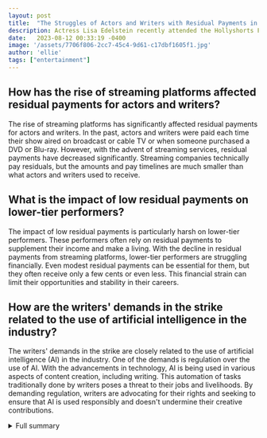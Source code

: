 ```yaml
---
layout: post
title:  "The Struggles of Actors and Writers with Residual Payments in the Streaming Era"
description: Actress Lisa Edelstein recently attended the Hollyshorts Film Festival, where she discussed her experience with low residual payments for her work on 'Girlfriends' Guide to Divorce.' She expressed her frustration with receiving only 97 cents for two episodes she wrote and starred in. Edelstein emphasized the need for fair compensation and urged the industry to take the concerns of writers and actors seriously.
date:   2023-08-12 00:33:19 -0400
image: '/assets/7706f806-2cc7-45c4-9d61-c17dbf1605f1.jpg'
author: 'ellie'
tags: ["entertainment"]
---
```


## How has the rise of streaming platforms affected residual payments for actors and writers?
The rise of streaming platforms has significantly affected residual payments for actors and writers. In the past, actors and writers were paid each time their show aired on broadcast or cable TV or when someone purchased a DVD or Blu-ray. However, with the advent of streaming services, residual payments have decreased significantly. Streaming companies technically pay residuals, but the amounts and pay timelines are much smaller than what actors and writers used to receive.

## What is the impact of low residual payments on lower-tier performers?
The impact of low residual payments is particularly harsh on lower-tier performers. These performers often rely on residual payments to supplement their income and make a living. With the decline in residual payments from streaming platforms, lower-tier performers are struggling financially. Even modest residual payments can be essential for them, but they often receive only a few cents or even less. This financial strain can limit their opportunities and stability in their careers.

## How are the writers' demands in the strike related to the use of artificial intelligence in the industry?
The writers' demands in the strike are closely related to the use of artificial intelligence (AI) in the industry. One of the demands is regulation over the use of AI. With the advancements in technology, AI is being used in various aspects of content creation, including writing. This automation of tasks traditionally done by writers poses a threat to their jobs and livelihoods. By demanding regulation, writers are advocating for their rights and seeking to ensure that AI is used responsibly and doesn't undermine their creative contributions.

<details>
  <summary>Full summary</summary>
Actress Lisa Edelstein recently attended the Hollyshorts Film Festival, where she discussed her experience with low residual payments for her work on 'Girlfriends' Guide to Divorce.' She expressed her frustration with receiving only 97 cents for two episodes she wrote and starred in. Edelstein emphasized the need for fair compensation and urged the industry to take the concerns of writers and actors seriously. Fellow actor Danny Pino also echoed her sentiments and highlighted the importance of support for independent filmmakers during the strikes.<br><br>Actor David Duchovny holds a picket sign with the phrase 'The residuals are out there' during the Hollywood strikes. Residuals are long-term payments negotiated by unions for those who worked on films and TV shows, for reruns and other airings after the initial release. The payment structure for residuals was developed in 1960. Actors and writers are traditionally paid each time a show runs on broadcast or cable TV or when someone buys a DVD or Blu-ray disc. Residual payments decline over time and are pegged to factors such as the length of the production, the size of a role, the production budget, and the distribution platform. While streaming companies technically pay residuals, the amounts and pay timelines are much smaller than what actors and writers received in the past.<br><br>Some actors and writers receive only a few cents in residuals, while others, like the cast of 'Friends,' continue to make millions annually. Even modest residual payments can be essential for lower-tier performers. Streaming residuals are not tied to the popularity of the movie or show they are associated with, and most streaming services do not release specific viewership figures. The Screen Actors Guild-American Federation of Television and Radio Artists (SAG-AFTRA) asked studios to consider a comprehensive plan for actors to participate in streaming revenue during contract negotiations. SAG-AFTRA's residual proposals for lower budget productions were rejected by the Alliance of Motion Picture and Television Producers (AMPTP).<br><br>The union sought improved residuals for the continued availability of movies and shows on subscription streaming services. Progress was made in negotiations on residuals for higher budget productions, but significant gaps remain between the two sides. The AMPTP proposed a 76% increase in residuals on overseas streaming video for high budget productions.<br><br>The Writers Guild of America went on strike in May, expressing concerns about the unequal distribution of benefits in the streaming era. Median weekly writer-producer pay has decreased by 23% over the past decade. CEO compensation remains high, with top executives at Disney, Netflix, and Warner Bros. receiving millions of dollars. The WGA has made demands for higher compensation, increased pension contributions, and regulation over the use of artificial intelligence.<br><br>The use of mini rooms, where writers are hired before production for minimum pay, has been criticized for limiting opportunities and stability. Streaming platforms have led to shorter television seasons, resulting in less work and income for writers. Residuals for streaming shows are lower compared to network TV shows, causing financial challenges for writers. Writers are seeking fair compensation and stability in their careers. Guild members argue that there are fewer opportunities for advancement in the field.<br><br>The strike has affected the production of several TV series and movies, with potential long-term consequences for the industry. The WGA's strike proposals are estimated to cost studios $429 million per year, but the continued strike could have a higher economic impact on California. Failure to meet writers' demands could lead to a decline in artistic quality and fewer writers being able to sustain a living in the industry.
</details>
